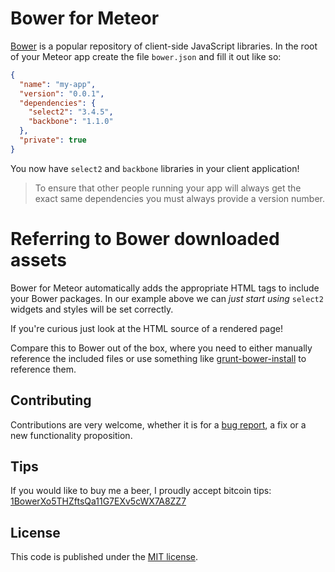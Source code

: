 # Bower for Meteor

[Bower](http://bower.io/) is a popular repository of client-side JavaScript
libraries. In the root of your Meteor app create the file `bower.json` and fill it out like so:

```json
{
  "name": "my-app",
  "version": "0.0.1",
  "dependencies": {
    "select2": "3.4.5",
    "backbone": "1.1.0"
  },
  "private": true
}
```

You now have `select2` and `backbone` libraries in your client application!

> To ensure that other people running your app will always get the exact same
dependencies you must always provide a version number.

# Referring to Bower downloaded assets

Bower for Meteor automatically adds the appropriate HTML tags to include your
Bower packages. In our example above we can *just start using* `select2` widgets
 and styles will be set correctly.

If you're curious just look at the HTML source of a rendered page!

Compare this to Bower out of the box, where you need to either manually
reference the included files or use something like
[grunt-bower-install](https://github.com/stephenplusplus/grunt-bower-install)
to reference them.


## Contributing

Contributions are very welcome, whether it is for a
[bug report](https://github.com/mquandalle/meteor-bower/issues/new), a fix or a
new functionality proposition.

## Tips

If you would like to buy me a beer, I proudly accept bitcoin tips:
[1BowerXo5THZftsQa11G7EXv5cWX7A8ZZ7](https://blockchain.info/address/1BowerXo5THZftsQa11G7EXv5cWX7A8ZZ7)

## License

This code is published under the [MIT license](LICENSE).
